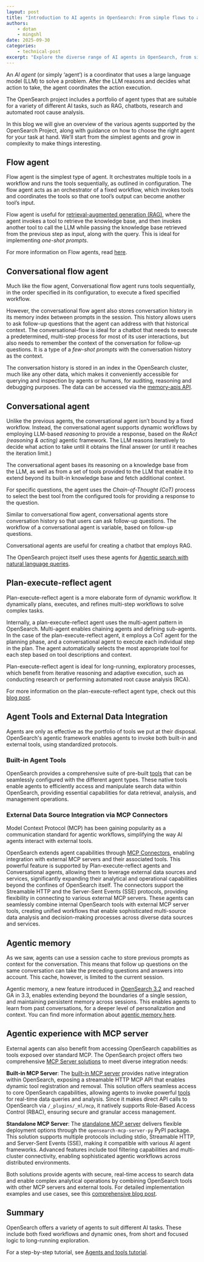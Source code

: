 ```yaml
---
layout: post
title: "Introduction to AI agents in OpenSearch: From simple flows to advanced ReAct multi-agent systems"
authors: 
    - dotan
    - mingshl
date: 2025-09-30
categories: 
    - technical-post
excerpt: "Explore the diverse range of AI agents in OpenSearch, from simple flow agents to advanced ReAct multi-agent systems. Learn how to choose the right agent for tasks like RAG, chatbots, research, and automated root cause analysis."
---
```


An *AI agent* (or simply ‘agent’) is a coordinator that uses a large language model (LLM) to solve a problem. After the LLM reasons and decides what action to take, the agent coordinates the action execution.

The OpenSearch project includes a portfolio of agent types that are suitable for a variety of different AI tasks, such as RAG, chatbots, research and automated root cause analysis.

In this blog we will give an overview of the various agents supported by the OpenSearch Project, along with guidance on how to choose the right agent for your task at hand. We’ll start from the simplest agents and grow in complexity to make things interesting.

## **Flow agent**

Flow agent is the simplest type of agent. It orchestrates multiple tools in a workflow and runs the tools sequentially, as outlined in configuration. The flow agent acts as an orchestrator of a fixed workflow, which invokes tools and coordinates the tools so that one tool’s output can become another tool’s input.

Flow agent is useful for [retrieval-augmented generation (RAG)](https://opensearch.org/blog/using-opensearch-for-retrieval-augmented-generation-rag/), where the agent invokes a tool to retrieve the knowledge base, and then invokes another tool to call the LLM while passing the knowledge base retrieved from the previous step as input, along with the query. This is ideal for implementing *one-shot prompts*.

For more information on Flow agents, read [here](https://docs.opensearch.org/latest/ml-commons-plugin/agents-tools/agents/flow/).

## **Conversational flow agent**

Much like the flow agent, Conversational flow agent runs tools sequentially, in the order specified in its configuration, to execute a fixed specified workflow.

However, the conversational flow agent also stores conversation history in its memory index between prompts in the session. This history allows users to ask follow-up questions that the agent can address with that historical context. The conversational-flow is ideal for a chatbot that needs to execute a predetermined, multi-step process for most of its user interactions, but also needs to remember the context of the conversation for follow-up questions. It is a type of a *few-shot prompts* with the conversation history as the context.

The conversation history is stored in an index in the OpenSearch cluster, much like any other data, which makes it conveniently accessible for querying and inspection by agents or humans, for auditing, reasoning and debugging purposes. The data can be accessed via the [memory-apis API](https://docs.opensearch.org/latest/ml-commons-plugin/api/memory-apis/index/).

## **Conversational agent**

Unlike the previous agents, the conversational agent isn’t bound by a fixed workflow. Instead, the conversational agent supports dynamic workflows by employing LLM-based *reasoning* to provide a response, based on the *ReAct (reasoning & acting)* agentic framework. The LLM reasons iteratively to decide what action to take until it obtains the final answer (or until it reaches the iteration limit.)

The conversational agent bases its reasoning on a knowledge base from the LLM, as well as from a set of tools provided to the LLM that enable it to extend beyond its built-in knowledge base and fetch additional context.

For specific questions, the agent uses the *Chain-of-Thought (CoT)* process to select the best tool from the configured tools for providing a response to the question.

Similar to conversational flow agent, conversational agents store conversation history so that users can ask follow-up questions. The workflow of a conversational agent is variable, based on follow-up questions.

Conversational agents are useful for creating a chatbot that employs RAG.

The OpenSearch project itself uses these agents for [Agentic search with natural language queries](https://github.com/opensearch-project/ml-commons/blob/main/docs/tutorials/agentic_search/agentic_search_llm_generated_type.md).

## **Plan-execute-reflect agent**

Plan-execute-reflect agent is a more elaborate form of dynamic workflow. It dynamically plans, executes, and refines multi-step workflows to solve complex tasks.

Internally, a plan-execute-reflect agent uses the multi-agent pattern in OpenSearch. Multi-agent enables chaining agents and defining sub-agents. In the case of the plan-execute-reflect agent, it employs a CoT agent for the planning phase, and a conversational agent to execute each individual step in the plan. The agent automatically selects the most appropriate tool for each step based on tool descriptions and context.

Plan-execute-reflect agent is ideal for long-running, exploratory processes, which benefit from iterative reasoning and adaptive execution, such as conducting research or performing automated root cause analysis (RCA).

For more information on the plan-execute-reflect agent type, check out this [blog post](https://opensearch.org/blog/intelligent-troubleshooting-using-opensearch-3-0s-plan-execute-reflect-agent/).

## **Agent Tools and External Data Integration**
Agents are only as effective as the portfolio of tools we put at their disposal. OpenSearch's agentic framework enables agents to invoke both built-in and external tools, using standardized protocols.

### **Built-in Agent Tools**
OpenSearch provides a comprehensive suite of pre-built [tools](https://docs.opensearch.org/latest/ml-commons-plugin/agents-tools/tools/index/) that can be seamlessly configured with the different agent types. These native tools enable agents to efficiently access and manipulate search data within OpenSearch, providing essential capabilities for data retrieval, analysis, and management operations.
 
### **External Data Source Integration via MCP Connectors**
Model Context Protocol (MCP) has been gaining popularity as a communication standard for agentic workflows, simplifying the way AI agents interact with external tools.

OpenSearch extends agent capabilities through [MCP Connectors](https://docs.opensearch.org/latest/ml-commons-plugin/agents-tools/mcp/index/), enabling integration with external MCP servers and their associated tools. This powerful feature is supported by Plan-execute-reflect agents and Conversational agents, allowing them to leverage external data sources and services, significantly expanding their analytical and operational capabilities beyond the confines of OpenSearch itself. The connectors support the Streamable HTTP and the Server-Sent Events (SSE) protocols, providing flexibility in connecting to various external MCP servers. These agents can seamlessly combine internal OpenSearch tools with external MCP server tools, creating unified workflows that enable sophisticated multi-source data analysis and decision-making processes across diverse data sources and services.

## **Agentic memory**

As we saw, agents can use a session cache to store previous prompts as context for the conversation. This means that follow up questions on the same conversation can take the preceding questions and answers into account. This cache, however, is limited to the current session.

Agentic memory, a new feature introduced in [OpenSearch 3.2](https://opensearch.org/blog/introducing-opensearch-3-2-next-generation-search-and-anayltics-with-enchanced-ai-capabilities/) and reached GA in 3.3, enables extending beyond the boundaries of a single session, and maintaining persistent memory across sessions. This enables agents to learn from past conversations, for a deeper level of personalization and context. You can find more information about [agentic memory here](https://docs.opensearch.org/latest/ml-commons-plugin/api/agentic-memory-apis/index/).

## **Agentic experience with MCP server**

External agents can also benefit from accessing OpenSearch capabilities as tools exposed over standard MCP. The OpenSearch project offers two comprehensive [MCP Server solutions](https://opensearch.org/blog/introducing-mcp-in-opensearch/) to meet diverse integration needs:
 
**Built-in MCP Server**: The [built-in MCP server](https://docs.opensearch.org/latest/ml-commons-plugin/api/mcp-server-apis/index/) provides native integration within OpenSearch, exposing a streamable HTTP MCP API that enables dynamic tool registration and removal. This solution offers seamless access to core OpenSearch capabilities, allowing agents to invoke powerful [tools](https://docs.opensearch.org/latest/ml-commons-plugin/agents-tools/tools/index/) for real-time data queries and analysis. Since it makes direct API calls to OpenSearch via `/_plugins/_ml/mcp`, it natively supports Role-Based Access Control (RBAC), ensuring secure and granular access management.
 
**Standalone MCP Server**: The [standalone MCP server](https://github.com/opensearch-project/opensearch-mcp-server-py/blob/main/USER_GUIDE.md) delivers flexible deployment options through the `opensearch-mcp-server-py` PyPI package. This solution supports multiple protocols including stdio, Streamable HTTP, and Server-Sent Events (SSE), making it compatible with various AI agent frameworks. Advanced features include tool filtering capabilities and multi-cluster connectivity, enabling sophisticated agentic workflows across distributed environments.
 
Both solutions provide agents with secure, real-time access to search data and enable complex analytical operations by combining OpenSearch tools with other MCP servers and external tools. For detailed implementation examples and use cases, see this [comprehensive blog post](https://opensearch.org/blog/unlocking-agentic-ai-experiences-with-opensearch/).

## **Summary**

OpenSearch offers a variety of agents to suit different AI tasks. These include both fixed workflows and dynamic ones, from short and focused logic to long-running exploration.

For a step-by-step tutorial, see [Agents and tools tutorial](https://docs.opensearch.org/latest/ml-commons-plugin/agents-tools/agents-tools-tutorial/).
